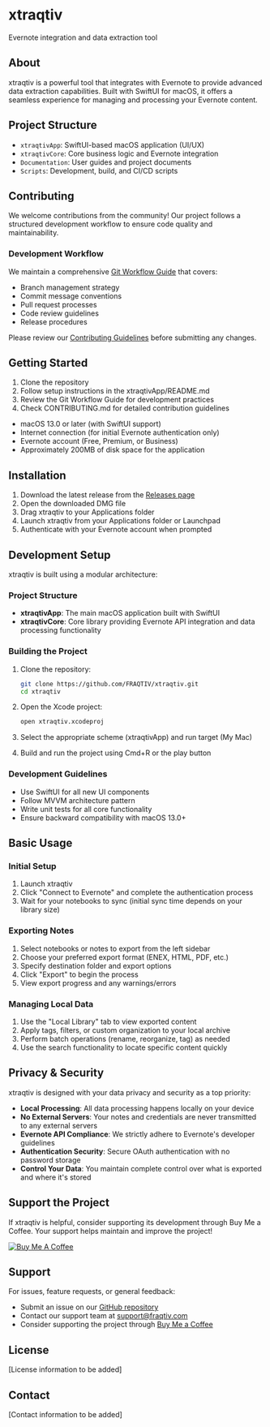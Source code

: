 # xtraqtiv
Evernote integration and data extraction tool

## About
xtraqtiv is a powerful tool that integrates with Evernote to provide advanced data extraction capabilities. Built with SwiftUI for macOS, it offers a seamless experience for managing and processing your Evernote content.

## Project Structure
- `xtraqtivApp`: SwiftUI-based macOS application (UI/UX)
- `xtraqtivCore`: Core business logic and Evernote integration
- `Documentation`: User guides and project documents
- `Scripts`: Development, build, and CI/CD scripts

## Contributing
We welcome contributions from the community! Our project follows a structured development workflow to ensure code quality and maintainability.

### Development Workflow
We maintain a comprehensive [Git Workflow Guide](.github/GIT_WORKFLOW.md) that covers:
- Branch management strategy
- Commit message conventions
- Pull request processes
- Code review guidelines
- Release procedures

Please review our [Contributing Guidelines](CONTRIBUTING.md) before submitting any changes.

## Getting Started
1. Clone the repository
2. Follow setup instructions in the xtraqtivApp/README.md
3. Review the Git Workflow Guide for development practices
4. Check CONTRIBUTING.md for detailed contribution guidelines

- macOS 13.0 or later (with SwiftUI support)
- Internet connection (for initial Evernote authentication only)
- Evernote account (Free, Premium, or Business)
- Approximately 200MB of disk space for the application

## Installation

1. Download the latest release from the [Releases page](https://github.com/FRAQTIV/xtraqtiv/releases)
2. Open the downloaded DMG file
3. Drag xtraqtiv to your Applications folder
4. Launch xtraqtiv from your Applications folder or Launchpad
5. Authenticate with your Evernote account when prompted

## Development Setup

xtraqtiv is built using a modular architecture:

### Project Structure

- **xtraqtivApp**: The main macOS application built with SwiftUI
- **xtraqtivCore**: Core library providing Evernote API integration and data processing functionality

### Building the Project

1. Clone the repository:
   ```bash
   git clone https://github.com/FRAQTIV/xtraqtiv.git
   cd xtraqtiv
   ```

2. Open the Xcode project:
   ```bash
   open xtraqtiv.xcodeproj
   ```

3. Select the appropriate scheme (xtraqtivApp) and run target (My Mac)

4. Build and run the project using Cmd+R or the play button

### Development Guidelines

- Use SwiftUI for all new UI components
- Follow MVVM architecture pattern
- Write unit tests for all core functionality
- Ensure backward compatibility with macOS 13.0+
## Basic Usage

### Initial Setup

1. Launch xtraqtiv
2. Click "Connect to Evernote" and complete the authentication process
3. Wait for your notebooks to sync (initial sync time depends on your library size)

### Exporting Notes

1. Select notebooks or notes to export from the left sidebar
2. Choose your preferred export format (ENEX, HTML, PDF, etc.)
3. Specify destination folder and export options
4. Click "Export" to begin the process
5. View export progress and any warnings/errors

### Managing Local Data

1. Use the "Local Library" tab to view exported content
2. Apply tags, filters, or custom organization to your local archive
3. Perform batch operations (rename, reorganize, tag) as needed
4. Use the search functionality to locate specific content quickly

## Privacy & Security

xtraqtiv is designed with your data privacy and security as a top priority:

- **Local Processing**: All data processing happens locally on your device
- **No External Servers**: Your notes and credentials are never transmitted to any external servers
- **Evernote API Compliance**: We strictly adhere to Evernote's developer guidelines
- **Authentication Security**: Secure OAuth authentication with no password storage
- **Control Your Data**: You maintain complete control over what is exported and where it's stored

## Support the Project

If xtraqtiv is helpful, consider supporting its development through Buy Me a Coffee. Your support helps maintain and improve the project!

[![Buy Me A Coffee](https://www.buymeacoffee.com/assets/img/custom_images/orange_img.png)](https://www.buymeacoffee.com/fraqtiv)

## Support

For issues, feature requests, or general feedback:

- Submit an issue on our [GitHub repository](https://github.com/FRAQTIV/xtraqtiv/issues)
- Contact our support team at support@fraqtiv.com
- Consider supporting the project through [Buy Me a Coffee](https://www.buymeacoffee.com/fraqtiv)
## License
[License information to be added]

## Contact
[Contact information to be added]
